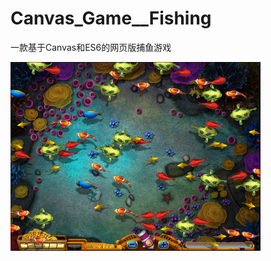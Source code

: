 # Canvas_Game__Fishing
一款基于Canvas和ES6的网页版捕鱼游戏  
  
 <img src="https://github.com/cjjc007/Canvas_Game__Fishing/blob/master/RMImg/index.png" width="400" alt="底图">
